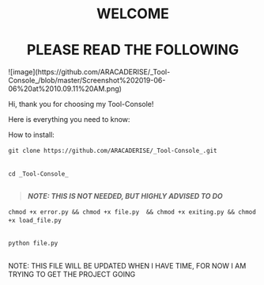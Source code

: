  **<h1 align="center">WELCOME</h1>  <h1 align="center">PLEASE READ THE FOLLOWING</h1>** 
 
<span align="center">
![image](https://github.com/ARACADERISE/_Tool-Console_/blob/master/Screenshot%202019-06-06%20at%2010.09.11%20AM.png)
</span>

Hi, thank you for choosing my Tool-Console!

Here is everything you need to know:

How to install:

``` git clone https://github.com/ARACADERISE/_Tool-Console_.git ```
## ##
 ```cd _Tool-Console_ ```
## ##
 > **_NOTE: THIS IS NOT NEEDED, BUT HIGHLY ADVISED TO DO_** 
 
 ``` chmod +x error.py && chmod +x file.py  && chmod +x exiting.py && chmod +x load_file.py ```
 ## ##
 ```python file.py ```
 ## ##

 NOTE: THIS FILE WILL BE UPDATED WHEN I HAVE TIME, FOR NOW I AM TRYING TO GET THE PROJECT GOING 
